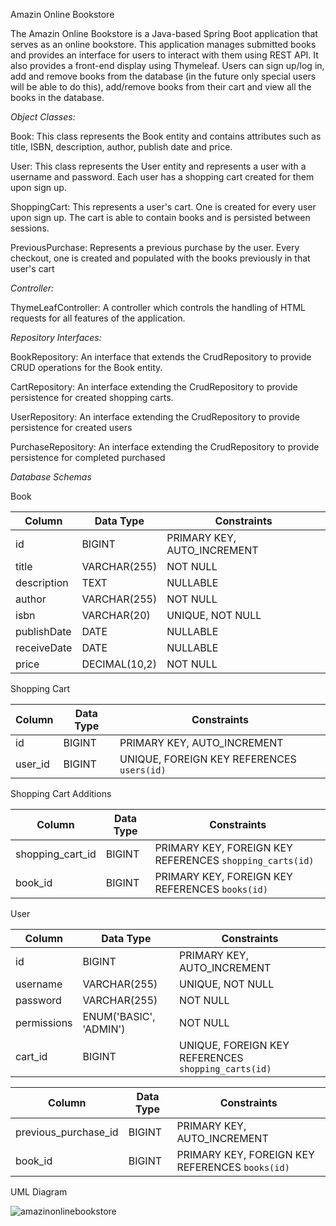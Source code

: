 Amazin Online Bookstore

The Amazin Online Bookstore is a Java-based Spring Boot application that serves as an online bookstore. This application manages submitted books and provides an interface for users to interact with them using REST API. It also provides a front-end display using Thymeleaf. Users can sign up/log in, add and remove books from the database (in the future only special users will be able to do this), add/remove books from their cart and view all the books in the database.


*Object Classes:*

Book: This class represents the Book entity and contains attributes such as title, ISBN, description, author, publish date and price.

User: This class represents the User entity and represents a user with a username and password. Each user has a shopping cart created for them upon sign up.

ShoppingCart: This represents a user's cart. One is created for every user upon sign up. The cart is able to contain books and is persisted between sessions.

PreviousPurchase: Represents a previous purchase by the user. Every checkout, one is created and populated with the books previously in that user's cart


*Controller:*

ThymeLeafController: A controller which controls the handling of HTML requests for all features of the application.


*Repository Interfaces:*

BookRepository: An interface that extends the CrudRepository to provide CRUD operations for the Book entity.

CartRepository: An interface extending the CrudRepository to provide persistence for created shopping carts.

UserRepository: An interface extending the CrudRepository to provide persistence for created users

PurchaseRepository: An interface extending the CrudRepository to provide persistence for completed purchased


*Database Schemas* 

Book

| Column       | Data Type        | Constraints                 |
|--------------|------------------|-----------------------------|
| id           | BIGINT           | PRIMARY KEY, AUTO_INCREMENT |
| title        | VARCHAR(255)     | NOT NULL                    |
| description  | TEXT             | NULLABLE                    |
| author       | VARCHAR(255)     | NOT NULL                    |
| isbn         | VARCHAR(20)      | UNIQUE, NOT NULL            |
| publishDate  | DATE             | NULLABLE                    |
| receiveDate  | DATE             | NULLABLE                    |
| price        | DECIMAL(10,2)    | NOT NULL                    |

Shopping Cart

| Column   | Data Type | Constraints                               |
|----------|-----------|-------------------------------------------|
| id       | BIGINT    | PRIMARY KEY, AUTO_INCREMENT               |
| user_id  | BIGINT    | UNIQUE, FOREIGN KEY REFERENCES `users(id)`|

Shopping Cart Additions

| Column             | Data Type | Constraints                                             |
|--------------------|-----------|---------------------------------------------------------|
| shopping_cart_id   | BIGINT    | PRIMARY KEY, FOREIGN KEY REFERENCES `shopping_carts(id)`|
| book_id            | BIGINT    | PRIMARY KEY, FOREIGN KEY REFERENCES `books(id)`         |

User

| Column        | Data Type              | Constraints                                        |
|---------------|------------------------|----------------------------------------------------|
| id            | BIGINT                 | PRIMARY KEY, AUTO_INCREMENT                        |
| username      | VARCHAR(255)           | UNIQUE, NOT NULL                                   |
| password      | VARCHAR(255)           | NOT NULL                                           |
| permissions   | ENUM('BASIC', 'ADMIN') | NOT NULL                                           |
| cart_id       | BIGINT                 | UNIQUE, FOREIGN KEY REFERENCES `shopping_carts(id)`|

| Column                | Data Type | Constraints                                             |
|-----------------------|-----------|---------------------------------------------------------|
| previous_purchase_id  | BIGINT    | PRIMARY KEY, AUTO_INCREMENT                             |
| book_id               | BIGINT    | PRIMARY KEY, FOREIGN KEY REFERENCES `books(id)`         |

UML Diagram

![amazinonlinebookstore](https://github.com/user-attachments/assets/c9257e64-77a1-4a60-95e9-7b741192eea8)


